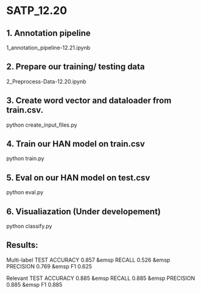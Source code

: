 # SATP_12.20

## 1. Annotation pipeline

1_annotation_pipeline-12.21.ipynb

## 2. Prepare our training/ testing data

2_Preprocess-Data-12.20.ipynb

## 3. Create word vector and dataloader from train.csv.
python create_input_files.py

## 4. Train our HAN model on train.csv
python train.py

## 5. Eval on our HAN model on test.csv
python eval.py

## 6. Visualiazation (Under developement)
python classify.py


## Results:

Multi-label TEST ACCURACY 	 0.857 &emsp RECALL 0.526 &emsp PRECISION 0.769 &emsp F1 0.625

Relevant TEST ACCURACY 	 0.885 &emsp RECALL 0.885 &emsp PRECISION 0.885 &emsp F1 0.885
